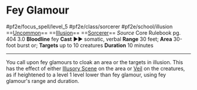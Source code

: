 # Fey Glamour
#pf2e/focus_spell/level_5 #pf2e/class/sorcerer #pf2e/school/illusion 
==[Uncommon](../../../../../TTRPGShare-Pathfinder-2E-Vault/rules/traits/uncommon.md)== ==[Illusion](../../../../../TTRPGShare-Pathfinder-2E-Vault/rules/traits/illusion.md)== ==[Sorcerer](../../../../../TTRPGShare-Pathfinder-2E-Vault/rules/traits/sorcerer.md)==
*Source* Core Rulebook pg. 404 3.0
**Bloodline** fey
**Cast** ►► somatic, verbal
**Range** 30 feet; **Area** 30-foot burst or; **Targets** up to 10 creatures
**Duration** 10 minutes

---
You call upon fey glamours to cloak an area or the targets in illusion. This has the effect of either [Illusory Scene](../../Arcane_Tradition/Level%205/Illusory%20Scene.md) on the area or [Veil](../../Arcane_Tradition/Level%204/Veil.md) on the creatures, as if heightened to a level 1 level lower than fey glamour, using fey glamour's range and duration.